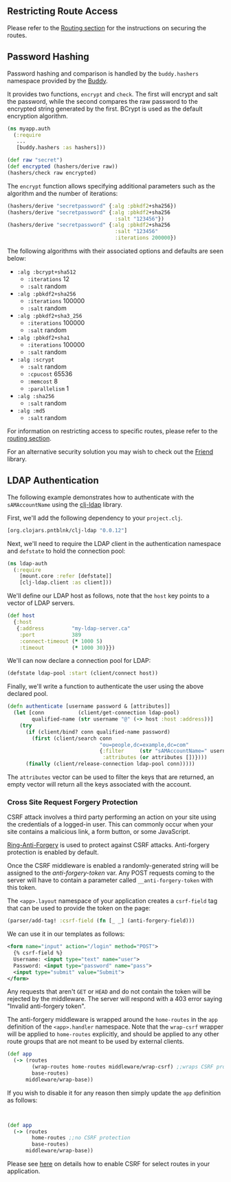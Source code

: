 ## Restricting Route Access

Please refer to the [Routing section](/docs/routes.md#restricting_access) for the instructions on securing the routes.

## Password Hashing

Password hashing and comparison is handled by the `buddy.hashers` namespace provided by the [Buddy](https://github.com/funcool/buddy).

It provides two functions, `encrypt` and `check`. The first will encrypt and salt the password,
while the second compares the raw password to the encrypted string generated by the first. BCrypt
is used as the default encryption algorithm.

```clojure
(ns myapp.auth
  (:require
   ...
   [buddy.hashers :as hashers]))

(def raw "secret")
(def encrypted (hashers/derive raw))
(hashers/check raw encrypted)
```

The `encrypt` function allows specifying additional parameters such as the algorithm and the number of iterations:

```clojure
(hashers/derive "secretpassword" {:alg :pbkdf2+sha256})
(hashers/derive "secretpassword" {:alg :pbkdf2+sha256
                                   :salt "123456"})
(hashers/derive "secretpassword" {:alg :pbkdf2+sha256
                                   :salt "123456"
                                   :iterations 200000})
```

The following algorithms with their associated options and defaults are seen below:

* `:alg :bcrypt+sha512`
  * `:iterations` 12
  * `:salt` random
* `:alg :pbkdf2+sha256`
  * `:iterations` 100000
  * `:salt` random
* `:alg :pbkdf2+sha3_256`
  * `:iterations` 100000
  * `:salt` random
* `:alg :pbkdf2+sha1`
  * `:iterations` 100000
  * `:salt` random
* `:alg :scrypt`
  * `:salt` random
  * `:cpucost` 65536
  * `:memcost` 8
  * `:parallelism` 1
* `:alg :sha256`
  * `:salt` random
* `:alg :md5`
  * `:salt` random


For information on restricting access to specific routes, please refer to the [routing section](/docs/routes.md#marking_routes_as_restricted).

For an alternative security solution you may wish to check out the [Friend](https://github.com/cemerick/friend) library.

## LDAP Authentication

The following example demonstrates how to authenticate with the `sAMAccountName` using the [clj-ldap](https://github.com/pauldorman/clj-ldap) library.

First, we'll add the following dependency to your `project.clj`.

```clojure
[org.clojars.pntblnk/clj-ldap "0.0.12"]
```

Next, we'll need to require the LDAP client in the authentication namespace and `defstate` to hold the connection pool:

```clojure
(ns ldap-auth
  (:require 
    [mount.core :refer [defstate]]
    [clj-ldap.client :as client]))
```

We'll define our LDAP host as follows, note that the `host` key points to a vector of LDAP servers.

```clojure
(def host
  {:host
   {:address         "my-ldap-server.ca"
    :port            389
    :connect-timeout (* 1000 5)
    :timeout         (* 1000 30)}})
```

We'll can now declare a connection pool for LDAP:

```clojure
(defstate ldap-pool :start (client/connect host))
```

Finally, we'll write a function to authenticate the user using the above declared pool.

```clojure
(defn authenticate [username password & [attributes]]
  (let [conn           (client/get-connection ldap-pool)
        qualified-name (str username "@" (-> host :host :address))]
    (try
      (if (client/bind? conn qualified-name password)
        (first (client/search conn
                              "ou=people,dc=example,dc=com"
                              {:filter     (str "sAMAccountName=" username)
                               :attributes (or attributes [])})))
      (finally (client/release-connection ldap-pool conn)))))
```

The `attributes` vector can be used to filter the keys that are returned, an empty vector will return all the keys associated with the account.

### Cross Site Request Forgery Protection

CSRF attack involves a third party performing an action on your site using the credentials of a logged-in user.
This can commonly occur when your site contains a malicious link, a form button, or some JavaScript.

[Ring-Anti-Forgery](https://github.com/ring-clojure/ring-anti-forgery) is used to protect against CSRF attacks. Anti-forgery protection is enabled by default.

Once the CSRF middleware is enabled a randomly-generated string will be assigned to the *anti-forgery-token* var.
Any POST requests coming to the server will have to contain a parameter called `__anti-forgery-token` with
this token.

The `<app>.layout` namespace of your application creates a `csrf-field` tag that can be used to provide the token on the page:

```clojure
(parser/add-tag! :csrf-field (fn [_ _] (anti-forgery-field)))
```

We can use it in our templates as follows:

```xml
<form name="input" action="/login" method="POST">
  {% csrf-field %}
  Username: <input type="text" name="user">
  Password: <input type="password" name="pass">
  <input type="submit" value="Submit">
</form>
```

Any requests that aren't `GET` or `HEAD` and do not contain the token will be rejected by the middleware. The server will
respond with a 403 error saying "Invalid anti-forgery token".

The anti-forgery middleware is wrapped around the `home-routes` in the `app` definition of the `<app>.handler` namespace.
Note that the `wrap-csrf` wrapper will be applied to `home-routes` explicitly, and should be applied to any other route
groups that are not meant to be used by external clients.

```clojure
(def app
  (-> (routes
        (wrap-routes home-routes middleware/wrap-csrf) ;;wraps CSRF protection
        base-routes)
      middleware/wrap-base))
```
If you wish to disable it for any reason then simply update the `app` definition as follows:

```clojure

      
(def app
  (-> (routes
        home-routes ;;no CSRF protection
        base-routes)
      middleware/wrap-base))
```

Please see [here](/docs/services.md#csrf) on details how to enable CSRF for select routes in your application.

